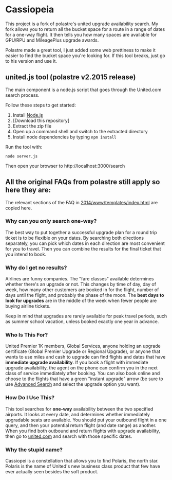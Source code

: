 Cassiopeia
======

This project is a fork of polastre's united upgrade availability search. My fork allows you to return all the bucket space for a route in a range of dates for a one-way flight. It then tells you how many spaces are available for GPU/RPU and MileagePlus upgrade awards.

Polastre made a great tool, I just added some web prettiness to make it easier to find the bucket space you're looking for. If this tool breaks, just go to his version and use it. 


## united.js tool (polastre v2.2015 release) 

The main component is a node.js script that goes through the United.com search process.

Follow these steps to get started:

1. Install [Node.js](https://nodejs.org)
2. [Download this repository]
3. Extract the zip file
4. Open up a command shell and switch to the extracted directory
5. Install node dependencies by typing `npm install`

Run the tool with:

    node server.js

Then open your browser to http://localhost:3000/search

## All the original FAQs from polastre still apply so here they are:

The relevant sections of the FAQ in [2014/www/templates/index.html](2014/www/templates/index.html) are copied here.

### Why can you only search one-way?

The best way to put together a successful upgrade plan for a round trip ticket is to be flexible on your dates.  By searching both directions separately, you can pick which dates in each direction are most convenient for you to travel.  Then you can combine the results for the final ticket that you intend to book.

### Why do I get no results?

Airlines are funny companies.  The "fare classes" available determines whether there's an upgrade or not.  This changes by time of day, day of week, how many other customers are booked in for the flight, number of days until the flight, and probably the phase of the moon.  The **best days to look for upgrades** are in the middle of the week when fewer people are buying airline tickets.

Keep in mind that upgrades are rarely available for peak travel periods, such as summer school vacation, unless booked exactly one year in advance.

### Who Is This For?

United Premier 1K members, Global Services, anyone holding an upgrade certificate (Global Premier Upgrade or Regional Upgrade), or anyone that wants to use miles and cash to upgrade can find flights and dates that have **immediate upgrade availability**.  If you book a flight with immediate upgrade availability, the agent on the phone can confirm you in the next class of service immediately after booking.  You can also book online and choose to the flights that have a green "instant upgrade" arrow (be sure to use [Advanced Search](https://www.united.com/ual/en/us/flight-search/book-a-flight) and select the upgrade option you want).

### How Do I Use This?

This tool searches for **one-way** availability between the two specified airports.  It looks at every date, and determines whether immediately upgradable seats are available.  You should put your outbound flight in a one query, and then your potential return flight (and date range) as another.  When you find both outbound and return flights with upgrade availability, then go to [united.com](https://www.united.com/ual/en/us/flight-search/book-a-flight) and search with those specific dates.

### Why the stupid name?
Cassiopei is a constellation that allows you to find Polaris, the north star. Polaris is the name of United's new business class product that few have ever actually seen besides the soft product. 

